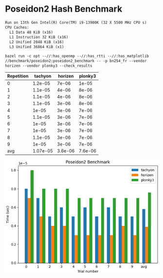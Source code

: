 # Poseidon2 Hash Benchmark

```
Run on 13th Gen Intel(R) Core(TM) i9-13900K (32 X 5500 MHz CPU s)
CPU Caches:
  L1 Data 48 KiB (x16)
  L1 Instruction 32 KiB (x16)
  L2 Unified 2048 KiB (x16)
  L3 Unified 36864 KiB (x1)
```

```shell
bazel run -c opt --//:has_openmp --//:has_rtti --//:has_matplotlib //benchmark/poseidon2:poseidon2_benchmark -- -p bn254_fr --vendor horizen --vendor plonky3 --check_results
```

| Repetition | tachyon  | horizen | plonky3 |
| :--------- | -------- | ------- | ------- |
| 0          | 1.2e-05  | 7e-06   | 1e-05   |
| 1          | 1.1e-05  | 4e-06   | 8e-06   |
| 2          | 1.1e-05  | 4e-06   | 8e-06   |
| 3          | 1.1e-05  | 3e-06   | 8e-06   |
| 4          | 1e-05    | 3e-06   | 7e-06   |
| 5          | 1.1e-05  | 3e-06   | 7e-06   |
| 6          | 1e-05    | 3e-06   | 7e-06   |
| 7          | 1e-05    | 3e-06   | 7e-06   |
| 8          | 1.1e-05  | 3e-06   | 7e-06   |
| 9          | 1e-05    | 3e-06   | 7e-06   |
| avg        | 1.07e-05 | 3.6e-06 | 7.6e-06 |

![image](/benchmark/poseidon2/poseidon2_benchmark_ubuntu_i9.png)
